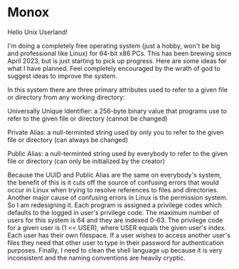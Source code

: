 # Monox


Hello Unix Userland!


I'm doing a completely free operating system (just a hobby, won't be big and professional like Linux) for 64-bit x86 PCs. This has been brewing since April 2023, but is just starting to pick up progress. Here are some ideas for what I have planned. Feel completely encouraged by the wrath of god to suggest ideas to improve the system.


In this system there are three primary attributes used to refer to a given file or directory from any working directory:


Universally Unique Identifier: a 256-byte binary value that programs use to refer to the given file or directory (cannot be changed)

Private Alias: a null-terminted string used by only you to refer to the given file or directory (can always be changed)

Public Alias: a null-terminted string used by everybody to refer to the given file or directory (can only be initialized by the creator)


Because the UUID and Public Alias are the same on everybody's system, the benefit of this is it cuts off the source of confusing errors that would occur in Linux when trying to resolve references to files and directories. Another major cause of confusing errors in Linux is the permission system. So I am redesigning it. Each program is assigned a privilege codes which defaults to the logged in user's privilege code. The maximum number of users for this system is 64 and they are indexed 0-63. The privilege code for a given user is (1 << USER), where USER equals the given user's index. Each user has their own filespace. If a user wishes to access another user's files they need that other user to type in their password for authentication purposes. Finally, I need to clean the shell language up because it is very inconsistent and the naming conventions are heavily cryptic.
